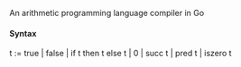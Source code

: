 An arithmetic programming language compiler in Go

#### Syntax

t :=
  true
| false
| if t then t else t
| 0
| succ t
| pred t
| iszero t
